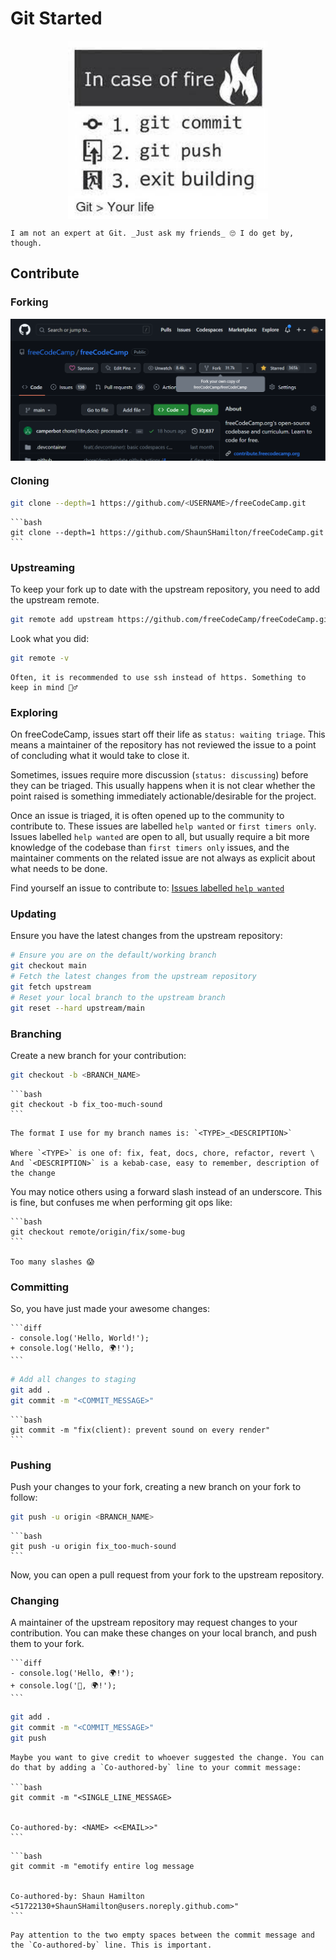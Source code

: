 # Git Started

<div style="display:flex;justify-content:center;"><img src="images/git-good.png" alt="git good" width="320px" /></div>

```admonish caution
I am not an expert at Git. _Just ask my friends_ 🙄 I do get by, though.
```

## Contribute

### Forking

<div style="display:flex;justify-content:center;"><img src="images/fork-freecodecamp.png" alt="fork freecodecamp" width="620px" /></div>

### Cloning

```bash
git clone --depth=1 https://github.com/<USERNAME>/freeCodeCamp.git
```

<!-- prettier-ignore -->
~~~admonish example collapsible=true
```bash
git clone --depth=1 https://github.com/ShaunSHamilton/freeCodeCamp.git
```
~~~

### Upstreaming

To keep your fork up to date with the upstream repository, you need to add the upstream remote.

```bash
git remote add upstream https://github.com/freeCodeCamp/freeCodeCamp.git
```

Look what you did:

```bash
git remote -v
```

```admonish note
Often, it is recommended to use ssh instead of https. Something to keep in mind 🤷‍♂️
```

### Exploring

On freeCodeCamp, issues start off their life as `status: waiting triage`. This means a maintainer of the repository has not reviewed the issue to a point of concluding what it would take to close it.

Sometimes, issues require more discussion (`status: discussing`) before they can be triaged. This usually happens when it is not clear whether the point raised is something immediately actionable/desirable for the project.

Once an issue is triaged, it is often opened up to the community to contribute to. These issues are labelled `help wanted` or `first timers only`. Issues labelled `help wanted` are open to all, but usually require a bit more knowledge of the codebase than `first timers only` issues, and the maintainer comments on the related issue are not always as explicit about what needs to be done.

Find yourself an issue to contribute to: [Issues labelled `help wanted`](https://github.com/freeCodeCamp/freeCodeCamp/issues?q=is%3Aissue+is%3Aopen+label%3A%22help+wanted%22)

### Updating

Ensure you have the latest changes from the upstream repository:

```bash
# Ensure you are on the default/working branch
git checkout main
# Fetch the latest changes from the upstream repository
git fetch upstream
# Reset your local branch to the upstream branch
git reset --hard upstream/main
```

### Branching

Create a new branch for your contribution:

```bash
git checkout -b <BRANCH_NAME>
```

<!-- prettier-ignore -->
~~~admonish example collapsible=true
```bash
git checkout -b fix_too-much-sound
```
~~~

```admonish tip
The format I use for my branch names is: `<TYPE>_<DESCRIPTION>`

Where `<TYPE>` is one of: fix, feat, docs, chore, refactor, revert \
And `<DESCRIPTION>` is a kebab-case, easy to remember, description of the change
```

You may notice others using a forward slash instead of an underscore. This is fine, but confuses me when performing git ops like:

<!-- prettier-ignore -->
~~~admonish example title=""
```bash
git checkout remote/origin/fix/some-bug
```

Too many slashes 😱
~~~

### Committing

So, you have just made your awesome changes:

<!-- prettier-ignore -->
~~~admonish example title=""
```diff
- console.log('Hello, World!');
+ console.log('Hello, 🌍!');
```
~~~

```bash
# Add all changes to staging
git add .
git commit -m "<COMMIT_MESSAGE>"
```

<!-- prettier-ignore -->
~~~admonish example collapsible=true
```bash
git commit -m "fix(client): prevent sound on every render"
```
~~~

### Pushing

Push your changes to your fork, creating a new branch on your fork to follow:

```bash
git push -u origin <BRANCH_NAME>
```

<!-- prettier-ignore -->
~~~admonish example collapsible=true
```bash
git push -u origin fix_too-much-sound
```
~~~

Now, you can open a pull request from your fork to the upstream repository.

### Changing

A maintainer of the upstream repository may request changes to your contribution. You can make these changes on your local branch, and push them to your fork.

<!-- prettier-ignore -->
~~~admonish example title=""
```diff
- console.log('Hello, 🌍!');
+ console.log('👋, 🌍!');
```
~~~

```bash
git add .
git commit -m "<COMMIT_MESSAGE>"
git push
```

<!-- prettier-ignore -->
~~~admonish note title=""
Maybe you want to give credit to whoever suggested the change. You can do that by adding a `Co-authored-by` line to your commit message:

```bash
git commit -m "<SINGLE_LINE_MESSAGE>


Co-authored-by: <NAME> <<EMAIL>>"
```
~~~

<!-- prettier-ignore -->
~~~admonish example collapsible=true
```bash
git commit -m "emotify entire log message


Co-authored-by: Shaun Hamilton <51722130+ShaunSHamilton@users.noreply.github.com>"
```
~~~

```admonish warning
Pay attention to the two empty spaces between the commit message and the `Co-authored-by` line. This is important.
```
